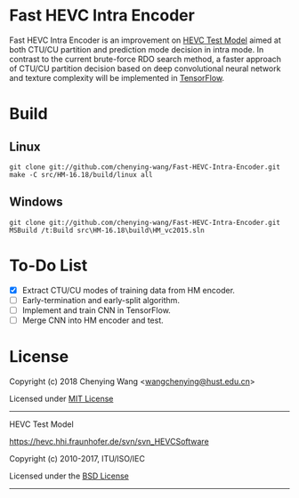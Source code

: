 # Fast HEVC Intra Encoder

Fast HEVC Intra Encoder is an improvement on [HEVC Test Model](https://hevc.hhi.fraunhofer.de/svn/svn_HEVCSoftware) aimed at both CTU/CU partition and prediction mode decision in intra mode. In contrast to the current brute-force RDO search method, a faster approach of CTU/CU partition decision based on deep convolutional neural network and texture complexity will be implemented in [TensorFlow](https://www.tensorflow.org/).

# Build

## Linux

```
git clone git://github.com/chenying-wang/Fast-HEVC-Intra-Encoder.git
make -C src/HM-16.18/build/linux all
```

## Windows

```
git clone git://github.com/chenying-wang/Fast-HEVC-Intra-Encoder.git
MSBuild /t:Build src\HM-16.18\build\HM_vc2015.sln
```

# To-Do List

- [x] Extract CTU/CU modes of training data from HM encoder.
- [ ] Early-termination and early-split algorithm.
- [ ] Implement and train CNN in TensorFlow.
- [ ] Merge CNN into HM encoder and test.

# License

Copyright (c) 2018 Chenying Wang \<wangchenying@hust.edu.cn\>

Licensed under [MIT License](LICENSE)

---

HEVC Test Model

https://hevc.hhi.fraunhofer.de/svn/svn_HEVCSoftware

Copyright (c) 2010-2017, ITU/ISO/IEC

Licensed under the [BSD License](src/HM-16.18/COPYING)

---

